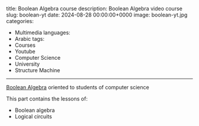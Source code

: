 
title: Boolean Algebra course
description: Boolean Algebra video course 
slug: boolean-yt
date: 2024-08-28 00:00:00+0000
image: boolean-yt.jpg
categories:
  - Multimedia
languages:
  - Arabic
tags:
  - Courses
  - Youtube
  - Computer Science
  - University
  - Structure Machine
---

 [Boolean Algebra](https://www.youtube.com/playlist?list=PL6rWyhpXGJmfBT5Z2iDLC6tfx7cJgbs7F)
oriented to students of computer science

This part contains the lessons of:

- Boolean algebra
- Logical circuits

